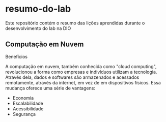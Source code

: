 # resumo-do-lab
Este repositório contém o resumo das lições aprendidas durante o desenvolvimento do lab na DIO


## Computação em Nuvem

Benefícios

A computação em nuvem, também conhecida como "cloud computing", revolucionou a forma como empresas e indivíduos utilizam a tecnologia. Através dela, dados e softwares são armazenados e acessados remotamente, através da internet, em vez de em dispositivos físicos. Essa mudança oferece uma série de vantagens:

- Economia
- Escalabilidade
- Acessibilidade
- Segurança

